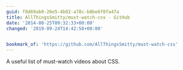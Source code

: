 ```yaml
---
guid: f8d69ab9-26e5-4b02-a78c-b8be6f0fa47a
title: AllThingsSmitty/must-watch-css · GitHub
date: '2014-08-25T09:32:33+00:00'
changed: '2019-09-24T14:42:58+00:00'


bookmark_of: 'https://github.com/AllThingsSmitty/must-watch-css'
---
```



A useful list of must-watch videos about CSS.
